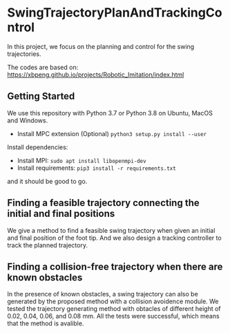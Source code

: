 # SwingTrajectoryPlanAndTrackingControl

In this project, we focus on the planning and control for the swing trajectories.

The codes are based on: https://xbpeng.github.io/projects/Robotic_Imitation/index.html

## Getting Started

We use this repository with Python 3.7 or Python 3.8 on Ubuntu, MacOS and Windows.

- Install MPC extension (Optional) `python3 setup.py install --user`

Install dependencies:

- Install MPI: `sudo apt install libopenmpi-dev`
- Install requirements: `pip3 install -r requirements.txt`

and it should be good to go.

## Finding a feasible trajectory connecting the initial and final positions
We give a method to find a feasible swing trajectory when given an initial and final position of the foot tip. And we also design a tracking controller to track the planned trajectory.

## Finding a collision-free trajectory when there are known obstacles
In the presence of known obstacles, a swing trajectory can also be generated by the proposed method with a collision avoidence module. We tested the trajectory generating method with obtacles of different height of 0.02, 0.04, 0.06, and 0.08 mm. All the tests were successful, which means that the method is avalible.
